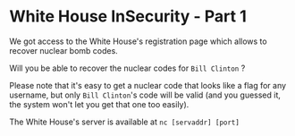 # White House InSecurity - Part 1

We got access to the White House's registration page which allows to recover nuclear bomb codes.

Will you be able to recover the nuclear codes for `Bill Clinton` ?

Please note that it's easy to get a nuclear code that looks like a flag for any username, but only `Bill Clinton`'s code will be valid (and you guessed it, the system won't let you get that one too easily).

The White House's server is available at `nc [servaddr] [port]`
